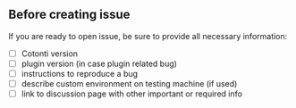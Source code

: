 Before creating issue
---------------------

If you are ready to open issue, be sure to provide all necessary information:

- [ ] Cotonti version
- [ ] plugin version (in case plugin related bug)
- [ ] instructions to reproduce a bug
- [ ] describe custom environment on testing machine (if used)
- [ ] link to discussion page with other important or required info
